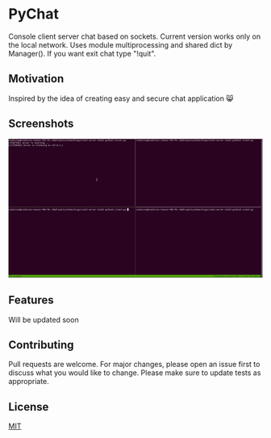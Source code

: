 # PyChat

Console client server chat based on sockets. Current version works only on the local network. Uses module multiprocessing and shared dict by Manager(). If you want exit chat type "!quit".

## Motivation

Inspired by the idea of creating easy and secure chat application 😸

## Screenshots

![](tmux_record.gif)

## Features

Will be updated soon

## Contributing

Pull requests are welcome. For major changes, please open an issue first to discuss what you would like to change.
Please make sure to update tests as appropriate.

## License

[MIT](https://choosealicense.com/licenses/mit/)
